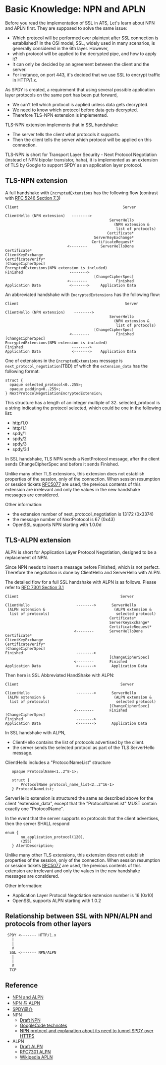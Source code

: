 # Basic Knowledge: NPN and APLN
Before you read the implementation of SSL in ATS, Let's learn about NPN and APLN first. They are supposed to solve the same issue:
  - Which protocol will be performed over plaintext after SSL connection is established?
In the OSI model, SSL, widely used in many scenarios, is generally considered in the 6th layer. However,
  - which protocol will be applied to the decrypted pipe, and how to apply it?
  - It can only be decided by an agreement between the client and the server.
  - For instance, on port 443, it's decided that we use SSL to encrypt traffic in HTTP/1.x.

As SPDY is created, a requirement that using several possible application layer protocols on the same port has been put forward,

  - We can't tell which protocol is applied unless data gets decrypted.
  - We need to know which protocol before data gets decrypted.
  - Therefore TLS-NPN extension is implemented.

TLS-NPN extension implements that in SSL handshake:

  - The server tells the client what protocols it supports.
  - Then the client tells the server which protocol will be applied on this connection.

TLS-NPN is short for Transport Layer Security - Next Protocol Negotiation (instead of NPN bipolar transistor, haha), it is implemented as an extension of TLS by Google to support SPDY as an application layer protocol.


## TLS-NPN extension

A full handshake with `EncryptedExtensions` has the following flow (contrast with [RFC 5246 Section 7.3](https://tools.ietf.org/html/rfc5246#section-7.3))

```
Client                                               Server

ClientHello (NPN extension)   -------->
                                               ServerHello
                                                 (NPN extension &
                                                  list of protocols)
                                              Certificate*
                                        ServerKeyExchange*
                                       CertificateRequest*
                            <--------      ServerHelloDone
Certificate*
ClientKeyExchange
CertificateVerify*
[ChangeCipherSpec]
EncryptedExtensions(NPN extension is included)
Finished                     -------->
                                        [ChangeCipherSpec]
                            <--------             Finished
Application Data             <------->     Application Data
```

An abbreviated handshake with `EncryptedExtensions` has the following flow:

```
Client                                                Server

ClientHello (NPN extension)    -------->
                                               ServerHello
                                                 (NPN extension &
                                                  list of protocols)
                                        [ChangeCipherSpec]
                             <--------            Finished
[ChangeCipherSpec]
EncryptedExtensions(NPN extension is included)
Finished                      -------->
Application Data              <------->    Application Data
```

One of extensions in the `EncryptedExtensions` message is `next_protocol_negotiation`(TBD) of which the `extension_data` has the following format:

```
struct {
  opaque selected_protocol<0..255>;
  opaque padding<0..255>;
} NextProtocolNegotiationEncryptedExtension;
```

This structure has a length of an integer multiple of 32. selected_protocol is a string indicating the protocol selected, which could be one in the following list:

  - http/1.0
  - http/1.1
  - spdy/1
  - spdy/2
  - spdy/3
  - spdy/3.1

In SSL handshake, TLS NPN sends a NextProtocol message, after the client sends ChangeCipherSpec and before it sends Finished.

Unlike many other TLS extensions, this extension does not establish properties of the session, only of the connection. When session resumption or session tickets [RFC5077](https://tools.ietf.org/html/rfc5077) are used, the previous contents of this extension are irrelevant and only the values in the new handshake messages are considered.

Other information:

  - the extension number of next_protocol_negotiation is 13172 (0x3374)
  - the message number of NextProtocol is 67 (0x43)
  - OpenSSL supports NPN starting with 1.0.0d

## TLS-ALPN extension

ALPN is short for Application Layer Protocol Negotiation, designed to be a replacement of NPN.

Since NPN needs to insert a message before Finished, which is not perfect. Therefore the negotiation is done by ClientHello and ServerHello with ALPN.


The detailed flow for a full SSL handshake with ALPN is as follows. Please refer to [RFC 7301 Section 3.1](https://tools.ietf.org/html/rfc7301#section-3.1)


```
Client                                              Server

ClientHello                     -------->       ServerHello
 (ALPN extension &                               (ALPN extension &
  list of protocols)                              selected protocol)
                                               Certificate*
                                               ServerKeyExchange*
                                               CertificateRequest*
                               <--------       ServerHelloDone
Certificate*
ClientKeyExchange
CertificateVerify*
[ChangeCipherSpec]
Finished                        -------->
                                               [ChangeCipherSpec]
                               <--------       Finished
Application Data                <------->       Application Data
```

Then here is SSL Abbreviated HandShake with ALPN:

```
Client                                              Server

ClientHello                     -------->       ServerHello
 (ALPN extension &                               (ALPN extension &
  list of protocols)                              selected protocol)
                                               [ChangeCipherSpec]
                               <--------       Finished
[ChangeCipherSpec]
Finished                        -------->
Application Data                <------->       Application Data

```

In SSL handshake with ALPN,

  - ClientHello contains the list of protocols advertised by the client.
  - the server sends the selected protocol as part of the TLS ServerHello message.

ClientHello includes a "ProtocolNameList" structure

```
   opaque ProtocolName<1..2^8-1>;

   struct {
       ProtocolName protocol_name_list<2..2^16-1>
   } ProtocolNameList;
```

ServerHello extension is structured the same as described above for the client "extension_data", except that the "ProtocolNameList" MUST contain  exactly one "ProtocolName".

In the event that the server supports no protocols that the client advertises, then the server SHALL respond

```
enum {
       no_application_protocol(120),
       (255)
   } AlertDescription;
```

Unlike many other TLS extensions, this extension does not establish properties of the session, only of the connection. When session resumption or session tickets [RFC5077](https://tools.ietf.org/html/rfc5077) are used, the previous contents of this extension are irrelevant and only the values in the new handshake messages are considered.

Other information:

  - Application Layer Protocol Negotiation extension number is 16 (0x10)
  - OpenSSL supports ALPN starting with 1.0.2

## Relationship between SSL with NPN/ALPN and protocols from other layers

```
 SPDY <------- HTTP/1.x
   |
   |
   V
  SSL <------- NPN/ALPN
   |
   |
   V
  TCP
```

## Reference

- [NPN and ALPN](https://www.imperialviolet.org/2013/03/20/alpn.html)
- [NPN 与 ALPN](https://zlb.me/2013/07/19/npn-and-alpn/)
- [SPDY简介](https://zlb.me/2013/01/07/spdy-intro/)
- NPN
  - [Draft NPN](http://tools.ietf.org/html/draft-agl-tls-nextprotoneg-04)
  - [GoogleCode technotes](https://github.com/agl/technotes.git)
  - [NPN protocol and explanation about its need to tunnel SPDY over HTTPS](https://tools.ietf.org/agenda/82/slides/tls-3.pdf)
- ALPN
  - [Draft ALPN](http://tools.ietf.org/html/draft-friedl-tls-applayerprotoneg-00)
  - [RFC7301 ALPN](https://tools.ietf.org/html/rfc7301)
  - [Wikipedia APLN](https://en.wikipedia.org/wiki/Application-Layer_Protocol_Negotiation)
